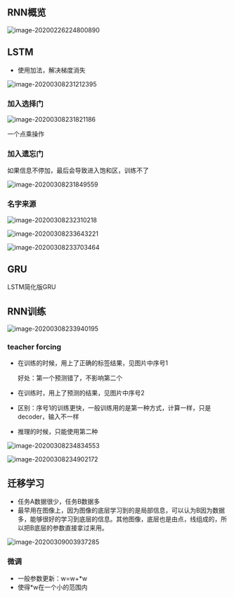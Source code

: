 ## **RNN概览**



![image-20200226224800890](../yaolinxia.github.io/img/image-20200226224800890.png)

## **LSTM**

- 使用加法，解决梯度消失

![image-20200308231212395](../yaolinxia.github.io/img/image-20200308231212395.png)

### **加入选择门**

![image-20200308231821186](../yaolinxia.github.io/img/image-20200308231821186.png)

一个点乘操作



### 加入遗忘门

如果信息不停加，最后会导致进入饱和区，训练不了

![image-20200308231849559](../yaolinxia.github.io/img/image-20200308231849559.png)

### **名字来源**

![image-20200308232310218](../yaolinxia.github.io/img/image-20200308232310218.png)

![image-20200308233643221](../yaolinxia.github.io/img/image-20200308233643221.png)

![image-20200308233703464](../yaolinxia.github.io/img/image-20200308233703464.png)

## **GRU**

LSTM简化版GRU



## RNN训练

![image-20200308233940195](../yaolinxia.github.io/img/image-20200308233940195.png)

### teacher forcing

- 在训练的时候，用上了正确的标签结果，见图片中序号1

  好处：第一个预测错了，不影响第二个

- 在训练时，用上了预测的结果，见图片中序号2

- 区别：序号1的训练更快，一般训练用的是第一种方式，计算一样，只是decoder，输入不一样

- 推理的时候，只能使用第二种

![image-20200308234834553](../yaolinxia.github.io/img/image-20200308234834553.png)

![image-20200308234902172](../yaolinxia.github.io/img/image-20200308234902172.png)

## 迁移学习

- 任务A数据很少，任务B数据多
- 最早用在图像上，因为图像的底层学习到的是局部信息，可以认为B因为数据多，能够很好的学习到底层的信息。其他图像，底层也是由点，线组成的，所以把B底层的参数直接拿过来用。

![image-20200309003937285](../yaolinxia.github.io/img/image-20200309003937285.png)

### 微调

- 一般参数更新：w=w+*w
- 使得*w在一个小的范围内



